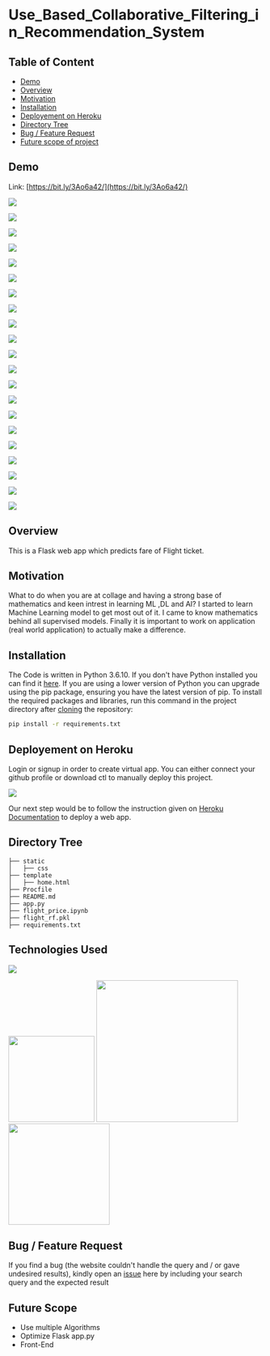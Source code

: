 # Use_Based_Collaborative_Filtering_in_Recommendation_System

## Table of Content
  * [Demo](#demo)
  * [Overview](#overview)
  * [Motivation](#motivation)
  * [Installation](#installation)
  * [Deployement on Heroku](#deployement-on-heroku)
  * [Directory Tree](#directory-tree)
  * [Bug / Feature Request](#bug---feature-request)
  * [Future scope of project](#future-scope)


## Demo
Link: [https://bit.ly/3Ao6a42/](https://bit.ly/3Ao6a42/)

[![](https://imgur.com/lGZz0kk.png)](https://bit.ly/3Ao6a42/)

[![](https://imgur.com/cQl6dFa.png)](https://bit.ly/3Ao6a42/)

[![](https://imgur.com/NU7pXhm.png)](https://bit.ly/3Ao6a42/)

[![](https://imgur.com/4cNJ0ry.png)](https://bit.ly/3Ao6a42/)

[![](https://imgur.com/78oZpQs.png)](https://bit.ly/3Ao6a42/)

[![](https://imgur.com/YdTYS0i.png)](https://bit.ly/3Ao6a42/)

[![](https://imgur.com/VeUGYgu.png)](https://bit.ly/3Ao6a42/)

[![](https://imgur.com/cVb20jw.png)](https://bit.ly/3Ao6a42/)

[![](https://imgur.com/qWaYsm4.png)](https://bit.ly/3Ao6a42/)

[![](https://imgur.com/8HEGnRV.png)](https://bit.ly/3Ao6a42/)

[![](https://imgur.com/X3OvcJV.png)](https://bit.ly/3Ao6a42/)

[![](https://imgur.com/kfScpMG.png)](https://bit.ly/3Ao6a42/)

[![](https://imgur.com/CRn36IV.png)](https://bit.ly/3Ao6a42/)

[![](https://imgur.com/42xMXcZ.png)](https://bit.ly/3Ao6a42/)

[![](https://imgur.com/ZYCvd3l.png)](https://bit.ly/3Ao6a42/)

[![](https://imgur.com/ZYCvd3l.png)](https://bit.ly/3Ao6a42/)

[![](https://imgur.com/KceacgL.png)](https://bit.ly/3Ao6a42/)

[![](https://imgur.com/uqYUbcq.png)](https://bit.ly/3Ao6a42/)

[![](https://imgur.com/zz8vG5h.png)](https://bit.ly/3Ao6a42/)

[![](https://imgur.com/F5Ly0He.png)](https://bit.ly/3Ao6a42/)

[![](https://imgur.com/HdUpsAA.png)](https://bit.ly/3Ao6a42/)
## Overview
This is a Flask web app which predicts fare of Flight ticket.

## Motivation
What to do when you are at collage and having a strong base of mathematics and keen intrest in learning ML ,DL and AI? I started to learn Machine Learning model to get most out of it. I came to know mathematics behind all supervised models. Finally it is important to work on application (real world application) to actually make a difference.

## Installation
The Code is written in Python 3.6.10. If you don't have Python installed you can find it [here](https://www.python.org/downloads/). If you are using a lower version of Python you can upgrade using the pip package, ensuring you have the latest version of pip. To install the required packages and libraries, run this command in the project directory after [cloning](https://www.howtogeek.com/451360/how-to-clone-a-github-repository/) the repository:
```bash
pip install -r requirements.txt
```

## Deployement on Heroku
Login or signup in order to create virtual app. You can either connect your github profile or download ctl to manually deploy this project.

[![](https://i.imgur.com/dKmlpqX.png)](https://heroku.com)

Our next step would be to follow the instruction given on [Heroku Documentation](https://devcenter.heroku.com/articles/getting-started-with-python) to deploy a web app.

## Directory Tree 
```
├── static 
│   ├── css
├── template
│   ├── home.html
├── Procfile
├── README.md
├── app.py
├── flight_price.ipynb
├── flight_rf.pkl
├── requirements.txt
```

## Technologies Used

![](https://forthebadge.com/images/badges/made-with-python.svg)

[<img target="_blank" src="https://flask.palletsprojects.com/en/1.1.x/_images/flask-logo.png" width=170>](https://flask.palletsprojects.com/en/1.1.x/) [<img target="_blank" src="https://number1.co.za/wp-content/uploads/2017/10/gunicorn_logo-300x85.png" width=280>](https://gunicorn.org) [<img target="_blank" src="https://scikit-learn.org/stable/_static/scikit-learn-logo-small.png" width=200>](https://scikit-learn.org/stable/) 


## Bug / Feature Request

If you find a bug (the website couldn't handle the query and / or gave undesired results), kindly open an [issue](https://github.com/Shubhankar9934/Flight-Fare-Price-Prediction-/issues) here by including your search query and the expected result

## Future Scope

* Use multiple Algorithms
* Optimize Flask app.py
* Front-End 
